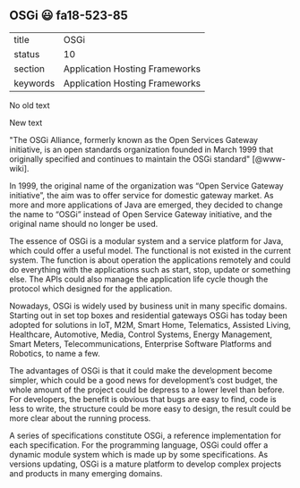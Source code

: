 ## OSGi :smiley: fa18-523-85


|          |                                |
| -------- | ------------------------------ |
| title    | OSGi                           | 
| status   | 10                             |
| section  | Application Hosting Frameworks |
| keywords | Application Hosting Frameworks |

No old text   

New text   


"The OSGi Alliance, formerly known as the Open Services Gateway initiative, is an open standards organization founded in March 1999 that originally specified and continues to maintain the OSGi standard" [@www-wiki].   

In 1999, the original name of the organization was “Open Service Gateway initiative”, the aim was to offer service for domestic gateway market. As more and more applications of Java are emerged, they decided to change the name to “OSGi” instead of Open Service Gateway initiative, and the original name should no longer be used.   

The essence of OSGi is a modular system and a service platform for Java, which could offer a useful model. The functional is not existed in the current system. The function is about operation the applications remotely and could do everything with the applications such as start, stop, update or something else. The APIs could also manage the application life cycle though the protocol which designed for the application.   

Nowadays, OSGi is widely used by business unit in many specific domains. Starting out in set top boxes and residential gateways OSGi has today been adopted for solutions in IoT, M2M, Smart Home, Telematics, Assisted Living, Healthcare, Automotive, Media, Control Systems, Energy Management, Smart Meters, Telecommunications, Enterprise Software Platforms and Robotics, to name a few.   

The advantages of OSGi is that it could make the development become simpler, which could be a good news for development’s cost budget, the whole amount of the project could be depress to a lower level than before. For developers, the benefit is obvious that bugs are easy to find, code is less to write, the structure could be more easy to design, the result could be more clear about the running process.   

A series of specifications constitute OSGi, a reference implementation for each specification. For the programming language, OSGi could offer a dynamic module system which is made up by some specifications. As versions updating, OSGi is a mature platform to develop complex projects and products in many emerging domains.   
